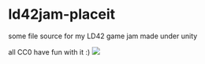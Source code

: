 # ld42jam-placeit
some file source for my LD42 game jam made under unity

all CC0
have fun with it :)
<img src="fond.jpg">
